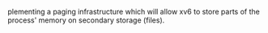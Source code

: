 plementing a paging infrastructure which will allow xv6 to store parts of the process' memory on secondary storage (files).
